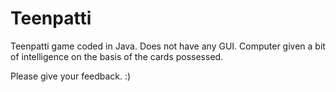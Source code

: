 Teenpatti
=========

Teenpatti game coded in Java. Does not have any GUI. Computer given a bit of intelligence on the basis of the cards possessed.

Please give your feedback. :)
